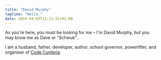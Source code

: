 ```yaml
---
title: "David Murphy"
tagline: "Hello."
date: 2019-04-03T12:11:51+01:00
---
```


As you're here, you must be looking for me – I'm David Murphy, but you may know me as Dave or "Schwuk".

I am a husband, father, developer, author, school governor, powerlifter, and organiser of [Code Cumbria](https://codecumbria.org).

